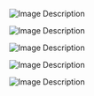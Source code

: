 ![Image Description](https://scontent.fbkk29-7.fna.fbcdn.net/v/t1.15752-9/372393999_622108743386640_4019728978843004072_n.png?_nc_cat=106&ccb=1-7&_nc_sid=ae9488&_nc_eui2=AeFoAPaq_bbK-rH904n3p5Qg1lfI7e0_-pDWV8jt7T_6kH_jZl1d43CiAgV1k27YMG5EYDrNYQt9l1g4slJIOcVd&_nc_ohc=LvlFFtyoTaUAX_wTFWf&_nc_oc=AQmL6mwAjg2scn7SwKO-5C1TAtoFo8G_ZHYhE48AIYUJx7szUgIVyVQ3efPGInPrfVM&_nc_ht=scontent.fbkk29-7.fna&oh=03_AdT483vz8PngOL1bcYVG_ie5UCbkWR23-iLEvH4iFr8NHQ&oe=651BCBF6)

![Image Description](https://scontent.fbkk29-1.fna.fbcdn.net/v/t1.15752-9/373340327_554871460079759_6076222764797860298_n.png?_nc_cat=100&ccb=1-7&_nc_sid=ae9488&_nc_eui2=AeEP04v7WOPu-SD4OuY0zIN2OlBIxAg44646UEjECDjjrqp1PcdsVDljti-PHzurXpv48Xvhp4brgh0lV2TIjiRL&_nc_ohc=gnNrw5b0eUMAX9tqZbb&_nc_ht=scontent.fbkk29-1.fna&oh=03_AdQZ77LE-Fix3nZCWcSwzm1ETtNkJClWNmPIwVGGeH0xYw&oe=651BBB61)


![Image Description](https://scontent.fbkk29-7.fna.fbcdn.net/v/t1.15752-9/372918768_978024676617120_7536220181096125113_n.png?_nc_cat=106&ccb=1-7&_nc_sid=ae9488&_nc_eui2=AeFGB5BiI2KgCOQ-Vi0wqzjJVTuqep09NRBVO6p6nT01EGIeN2mx1llc1X8gfs5yyP5Xw7bg61wkCbE_gcPZfyZL&_nc_ohc=Swf02TcjNHQAX9OR65X&_nc_ht=scontent.fbkk29-7.fna&oh=03_AdTUkZuc_4QE5XFu9kmlX_2cgtE7Dc1MAfjsWqPz8sc58Q&oe=651BB8A9
)


![Image Description](https://scontent.fbkk29-8.fna.fbcdn.net/v/t1.15752-9/372765316_1250162205697853_914080596030958001_n.png?_nc_cat=102&ccb=1-7&_nc_sid=ae9488&_nc_eui2=AeGdGOCW6oGfi21zef1pOSMy-iHYYF33l-f6IdhgXfeX58X9BZe5N3UMsaDmy8d1jUQ02O8FQZeYB-tjJQgPSZeA&_nc_ohc=p7TYxCr9b6oAX8Xj4r1&_nc_ht=scontent.fbkk29-8.fna&oh=03_AdRmyCpHAvDt_ZowuEE-GIb4kqK1jZJpjdi9ZbH2JcRbCQ&oe=651BB58D)


![Image Description](https://scontent.fbkk29-6.fna.fbcdn.net/v/t1.15752-9/372855083_867416940896031_7019881103454191466_n.png?_nc_cat=109&ccb=1-7&_nc_sid=ae9488&_nc_eui2=AeFbT20PmcGUP6-bA9Kp56Ih-Qvb84aTQeX5C9vzhpNB5XTb-MadDOqNPRrfQPQcjEUOvFbyG9tGqCfzojqoVJmc&_nc_ohc=pooo2LytJeUAX-6fD1Z&_nc_ht=scontent.fbkk29-6.fna&oh=03_AdTRFCLDXg74vHJ5A-OlHFfF90HS-c8foBNg7J-gJMrgQQ&oe=651BD3EE)
